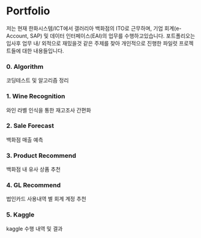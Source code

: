 # Portfolio

저는 현재 한화시스템/ICT에서 갤러리아 백화점의 ITO로 근무하며, 기업 회계(e-Account, SAP) 및 데이터 인터페이스(EAI)의 업무를 수행하고있습니다.
포트폴리오는 입사후 업무 내/ 외적으로 재밌을것 같은 주제를 찾아 개인적으로 진행한 파일럿 프로젝트들에 대한 내용들입니다.

### 0. Algorithm

코딩테스트 및 알고리즘 정리

### 1. Wine Recognition

와인 라벨 인식을 통한 재고조사 간편화

### 2. Sale Forecast

백화점 매출 예측

### 3. Product Recommend

백화점 내 유사 상품 추천

### 4. GL Recommend

법인카드 사용내역 별 회계 계정 추천

### 5. Kaggle

kaggle 수행 내역 및 결과
